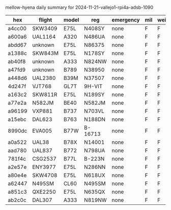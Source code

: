 mellow-hyena daily summary for 2024-11-21-vallejo1-rpi4a-adsb-1090

|hex|flight|model|reg|emergency|mil|weirdo|
|--|--|--|--|--|--|--|
|a4cc00|SKW3409|E75L|N408SY|none|F|F|
|a600a6|UAL1164|A320|N486UA|none|F|F|
|abdd67|unknown|E75L|N86375|none|F|F|
|a1388c|SKW843M|E75L|N178SY|none|F|F|
|ab40f8|unknown|A333|N824NW|none|F|F|
|a47fd9|unknown|B789|N38950|none|F|F|
|a448d6|UAL2380|B39M|N37507|none|F|F|
|4d247f|VJT768|GL7T|9H-VIT|none|F|F|
|a163c2|SKW811R|E75L|N189SY|none|F|F|
|a77e2a|N582JM|BE40|N582JM|none|F|F|
|a96199|VXP881|B737|N703VL|none|F|F|
|a15ebc|DAL623|B763|N188DN|none|F|F|
|8990dc|EVA005|B77W|B-16713|none|F|F|
|a0a522|UAL38|B78X|N14001|none|F|F|
|aad780|UAL837|B772|N798UA|none|F|F|
|781f4c|CSG2537|B77L|B-223N|none|F|F|
|a2e57e|ENY3977|E75L|N286NN|none|F|F|
|a80e4e|SKW4708|E75L|N618UX|none|F|F|
|a62447|N495SM|CL60|N495SM|none|F|F|
|a851c3|QXE2250|E75L|N635QX|none|F|F|
|ab2c0c|DAL307|A333|N819NW|none|F|F|
